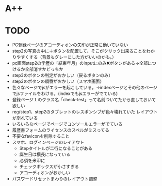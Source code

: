 # A++

# TODO
- PC登録ページのアコーディオンの矢印が正常に動いていない
- step2の写真の中に＋ボタンを配置して、そこがクリック出来ることをわかりやすくする（背景もグレーにした方がいいのかも。）
- pc画面step2の学歴の「結束年月」のinputにのみ❌ボタンがある→全部につけるか全部消すかどっちか
- step3のボタンの判定がおかしい（戻るボタンのみ）
- step3のボタンの順番がおかしい（スマホ画面）
- 色々なページでjsがエラーを起こしている。→indexページとその他のページでjsファイルをわける。(indexでもjsエラーがでている)
- 登録ページ１のクラス名「check-test」って名前ついてたから直しておいて欲しい
- reg/step1、step2のタブレットのレスポンシブが色々壊れていた レイアウトが崩れている
- いろいろなページでページでコンソールエラーがでている
- 履歴書フォームのライセンスのスペルがミスってる
- 不要なfaviconを削除すること
- スマホ、ログインページのレイアウト
    - Stepタイトルが二行になることがある
    - 誕生日は横長になっている
    - 必須を米印に
    - チェックボックスが小さすぎる
    - アコーディオンがおかしい
- パスワードリセットまわりのレイアウト調整